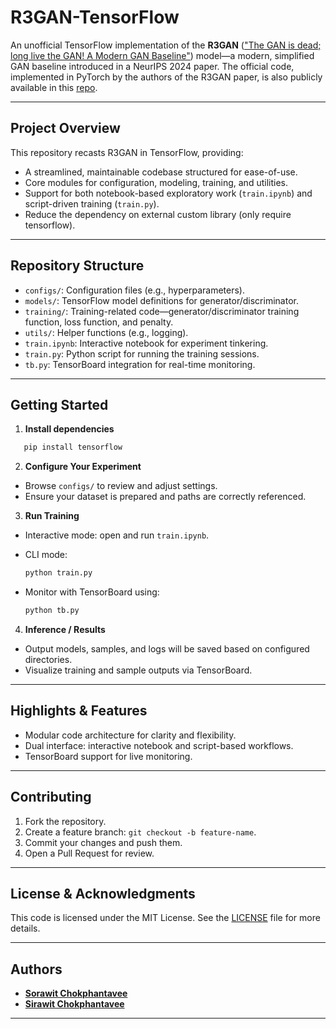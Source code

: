 # R3GAN-TensorFlow

An unofficial TensorFlow implementation of the **R3GAN** (["The GAN is dead; long live the GAN! A Modern GAN Baseline"](https://arxiv.org/abs/2501.05441)) model—a modern, simplified GAN baseline introduced in a NeurIPS 2024 paper. The official code, implemented in PyTorch by the authors of the R3GAN paper, is also publicly available in this [repo](https://github.com/brownvc/R3GAN). 

---

##  Project Overview

This repository recasts R3GAN in TensorFlow, providing:

- A streamlined, maintainable codebase structured for ease-of-use.
- Core modules for configuration, modeling, training, and utilities.
- Support for both notebook-based exploratory work (`train.ipynb`) and script-driven training (`train.py`).
- Reduce the dependency on external custom library (only require tensorflow).

---

##  Repository Structure

- `configs/`: Configuration files (e.g., hyperparameters).
- `models/`: TensorFlow model definitions for generator/discriminator.
- `training/`: Training-related code—generator/discriminator training function, loss function, and penalty.
- `utils/`: Helper functions (e.g., logging).
- `train.ipynb`: Interactive notebook for experiment tinkering.
- `train.py`: Python script for running the training sessions.
- `tb.py`: TensorBoard integration for real-time monitoring.

---

##  Getting Started

1. **Install dependencies**

```bash
   pip install tensorflow
```

2. **Configure Your Experiment**

 * Browse `configs/` to review and adjust settings.
 * Ensure your dataset is prepared and paths are correctly referenced.

3. **Run Training**

 * Interactive mode: open and run `train.ipynb`.
 * CLI mode:

   ```bash
   python train.py
   ```
 * Monitor with TensorBoard using:

   ```bash
   python tb.py
   ```

4. **Inference / Results**

 * Output models, samples, and logs will be saved based on configured directories.
 * Visualize training and sample outputs via TensorBoard.

---

## Highlights & Features

* Modular code architecture for clarity and flexibility.
* Dual interface: interactive notebook and script-based workflows.
* TensorBoard support for live monitoring.

---

## Contributing

1. Fork the repository.
2. Create a feature branch: `git checkout -b feature-name`.
3. Commit your changes and push them.
4. Open a Pull Request for review.

---

## License & Acknowledgments

This code is licensed under the MIT License. See the [LICENSE](LICENSE) file for more details.

---

## Authors

* [**Sorawit Chokphantavee**](https://github.com/SorawitChok)
* [**Sirawit Chokphantavee**](https://github.com/SirawitC)

---
